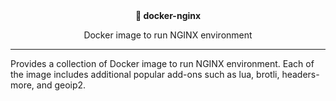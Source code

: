 <div align="center">
  <strong>🐳 docker-nginx</strong>
  <p>Docker image to run NGINX environment</p>
</div>

---

Provides a collection of Docker image to run NGINX environment. Each of the image includes additional popular add-ons such as lua, brotli, headers-more, and geoip2.
